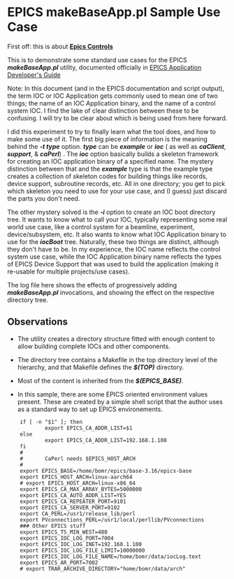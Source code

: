 # EPICS makeBaseApp.pl Sample Use Case

First off: this is about 
[**Epics Controls**](https://epics-controls.org)

This is to demonstrate some standard use cases for the EPICS **_makeBaseApp.pl_** utility, documented officially in
[EPICS Application Developer's Guide](https://epics.anl.gov/base/R3-16/2-docs/AppDevGuide.pdf)

Note: In this document (and in the EPICS documentation and script output), the term IOC or IOC Application
gets commonly used to mean one of two things; the name of an IOC Application binary, and the name of a control system 
IOC. I find the lake of clear distinction between these to be confusing. I will try to be clear about which is
being used from here forward.

I did this experiment to try to finally learn what the tool does, and how to make some use of it.
The first big piece of information is the meaning behind the **_-t type_** option. **_type_** can be **_example_** or **_ioc_** ( as well as **_caClient_**, **_support_**, & **_caPerl_**)
. 
The **_ioc_** option basically builds a skeleton framework for creating an IOC application binary of a specified name. 
The mystery distinction between that and the **_example_** type is that the example type creates a collection of skeleton
codes for building things like records, device support, subroutine records, etc. All in one directory; you get 
to pick which skeleton you need to use for your use case, and (I guess) just discard the parts you don't need.

The other mystery solved is the **_-i_** option to create an IOC boot directory tree. It wants to know what to call your 
IOC, typically representing some real world use case, like a control system for a beamline, experiment, device/subsystem, etc.
It also wants to know what IOC Application binary to use for the **_iocBoot_** tree. Naturally, these two things are 
distinct, although they don't have to be. In my experience, the IOC name reflects the control system use case, while the
IOC Application binary name reflects the types of EPICS Device Support that was used to build the application (making it
re-usable for multiple projects/use cases).

The log file here shows the effects of progressively adding **_makeBaseApp.pl_** invocations, and showing the effect on the 
respective directory tree.

## Observations
* The utility creates a directory structure fitted with enough content to allow building complete IOCs and other components.
* The directory tree contains a Makefile in the top directory level of the hierarchy, and that Makefile defines the **_$(TOP)_** directory. 
* Most of the content is inherited from the **_$(EPICS_BASE)_**.

* In this sample, there are some EPICS oriented environment values present. These are created by a simple shell script that the author uses as a standard way to set up EPICS environements.
```
    if [ -n "$1" ]; then
            export EPICS_CA_ADDR_LIST=$1
    else
            export EPICS_CA_ADDR_LIST=192.168.1.100
    fi
    #
    #       CaPerl needs $EPICS_HOST_ARCH
    #
    export EPICS_BASE=/home/bomr/epics/base-3.16/epics-base
    export EPICS_HOST_ARCH=linux-aarch64
    # export EPICS_HOST_ARCH=linux-x86_64
    export EPICS_CA_MAX_ARRAY_BYTES=5000000
    export EPICS_CA_AUTO_ADDR_LIST=YES
    export EPICS_CA_REPEATER_PORT=9101
    export EPICS_CA_SERVER_PORT=9102
    export CA_PERL=/usr1/release_lib/perl
    export PVconnections_PERL=/usr1/local/perllib/PVconnections
    ### Other EPICS stuff
    export EPICS_TS_MIN_WEST=480
    export EPICS_IOC_LOG_PORT=7004
    export EPICS_IOC_LOG_INET=192.168.1.100
    export EPICS_IOC_LOG_FILE_LIMIT=10000000
    export EPICS_IOC_LOG_FILE_NAME=/home/bomr/data/iocLog.text
    export EPICS_AR_PORT=7002
    # export TRAR_ARCHIVE_DIRECTORY="home/bomr/data/arch"
```
